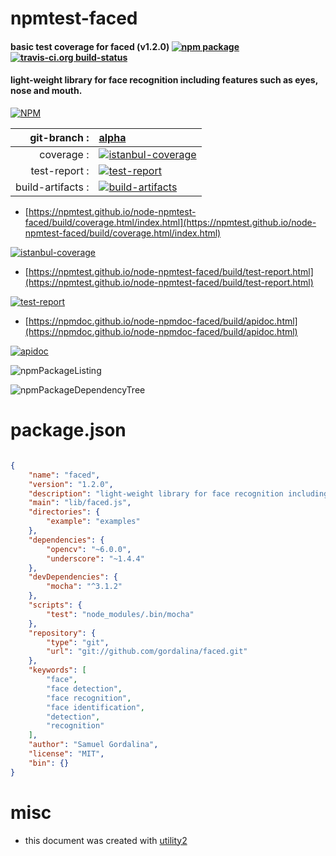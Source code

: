 # npmtest-faced

#### basic test coverage for  faced (v1.2.0)  [![npm package](https://img.shields.io/npm/v/npmtest-faced.svg?style=flat-square)](https://www.npmjs.org/package/npmtest-faced) [![travis-ci.org build-status](https://api.travis-ci.org/npmtest/node-npmtest-faced.svg)](https://travis-ci.org/npmtest/node-npmtest-faced)

#### light-weight library for face recognition including features such as eyes, nose and mouth.

[![NPM](https://nodei.co/npm/faced.png?downloads=true&downloadRank=true&stars=true)](https://www.npmjs.com/package/faced)

| git-branch : | [alpha](https://github.com/npmtest/node-npmtest-faced/tree/alpha)|
|--:|:--|
| coverage : | [![istanbul-coverage](https://npmtest.github.io/node-npmtest-faced/build/coverage.badge.svg)](https://npmtest.github.io/node-npmtest-faced/build/coverage.html/index.html)|
| test-report : | [![test-report](https://npmtest.github.io/node-npmtest-faced/build/test-report.badge.svg)](https://npmtest.github.io/node-npmtest-faced/build/test-report.html)|
| build-artifacts : | [![build-artifacts](https://npmtest.github.io/node-npmtest-faced/glyphicons_144_folder_open.png)](https://github.com/npmtest/node-npmtest-faced/tree/gh-pages/build)|

- [https://npmtest.github.io/node-npmtest-faced/build/coverage.html/index.html](https://npmtest.github.io/node-npmtest-faced/build/coverage.html/index.html)

[![istanbul-coverage](https://npmtest.github.io/node-npmtest-faced/build/screenCapture.buildCi.browser.%252Ftmp%252Fbuild%252Fcoverage.lib.html.png)](https://npmtest.github.io/node-npmtest-faced/build/coverage.html/index.html)

- [https://npmtest.github.io/node-npmtest-faced/build/test-report.html](https://npmtest.github.io/node-npmtest-faced/build/test-report.html)

[![test-report](https://npmtest.github.io/node-npmtest-faced/build/screenCapture.buildCi.browser.%252Ftmp%252Fbuild%252Ftest-report.html.png)](https://npmtest.github.io/node-npmtest-faced/build/test-report.html)

- [https://npmdoc.github.io/node-npmdoc-faced/build/apidoc.html](https://npmdoc.github.io/node-npmdoc-faced/build/apidoc.html)

[![apidoc](https://npmdoc.github.io/node-npmdoc-faced/build/screenCapture.buildCi.browser.%252Ftmp%252Fbuild%252Fapidoc.html.png)](https://npmdoc.github.io/node-npmdoc-faced/build/apidoc.html)

![npmPackageListing](https://npmtest.github.io/node-npmtest-faced/build/screenCapture.npmPackageListing.svg)

![npmPackageDependencyTree](https://npmtest.github.io/node-npmtest-faced/build/screenCapture.npmPackageDependencyTree.svg)



# package.json

```json

{
    "name": "faced",
    "version": "1.2.0",
    "description": "light-weight library for face recognition including features such as eyes, nose and mouth.",
    "main": "lib/faced.js",
    "directories": {
        "example": "examples"
    },
    "dependencies": {
        "opencv": "~6.0.0",
        "underscore": "~1.4.4"
    },
    "devDependencies": {
        "mocha": "^3.1.2"
    },
    "scripts": {
        "test": "node_modules/.bin/mocha"
    },
    "repository": {
        "type": "git",
        "url": "git://github.com/gordalina/faced.git"
    },
    "keywords": [
        "face",
        "face detection",
        "face recognition",
        "face identification",
        "detection",
        "recognition"
    ],
    "author": "Samuel Gordalina",
    "license": "MIT",
    "bin": {}
}
```



# misc
- this document was created with [utility2](https://github.com/kaizhu256/node-utility2)
